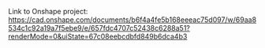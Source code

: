 Link to Onshape project: https://cad.onshape.com/documents/b6f4a4fe5b168eeeac75d097/w/69aa8534c1c92a19a7f5ebe9/e/657fdc4707c52438c6288a51?renderMode=0&uiState=67c08eebcdbfd849b6dca4b3

